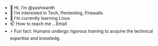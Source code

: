 - 👋 Hi, I’m @yashwanth
- 👀 I’m interested in Tech, Pentesting, Firewalls
- 🌱 I’m currently learning Linux
- 📫 How to reach me ...Email
- ⚡ Fun fact: Humans undergo rigorous training to acquire the technical expertise and knowledg.

<!---
yashwanthb007/yashwanthb007 is a ✨ special ✨ repository because its `README.md` (this file) appears on your GitHub profile.
You can click the Preview link to take a look at your changes.
--->
